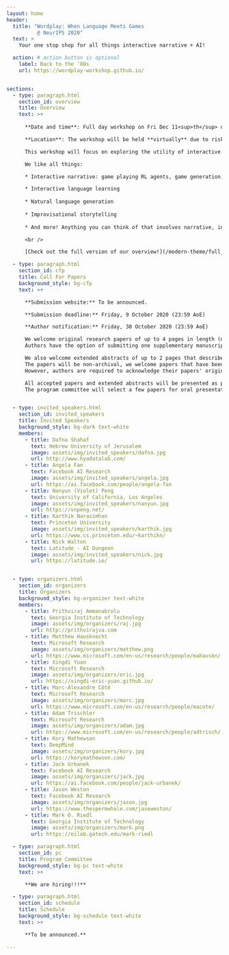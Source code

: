 ```yaml
---
layout: home
header:
  title: "Wordplay: When Language Meets Games 
          @ NeurIPS 2020"
  text: >
    Your one stop shop for all things interactive narrative + AI!

  action: # action button is optional
    label: Back to the '80s
    url: https://wordplay-workshop.github.io/


sections:
  - type: paragraph.html
    section_id: overview
    title: Overview
    text: >+
    
      **Date and time**: Full day workshop on Fri Dec 11<sup>th</sup> or Sat the 12<sup>th</sup>, TBD <br />

      **Location**: The workshop will be held **virtually** due to risks and travel restrictions associated with COVID-19. See more information from the [NeurIPS website](https://neurips.cc/). <br />

      This workshop will focus on exploring the utility of interactive narratives, think everything from classic text-adventures like [Zork](http://textadventures.online/play/?story=http%3A%2F%2Fwww.ifarchive.org%2Fif-archive%2Fgames%2Fhugo%2Fhugozork.hex) to modern [Twine](https://twinery.org/) games, to fill a role as the learning environments of choice for language-based tasks including but not limited to storytelling. A previous iteration of this workshop took place very successfully with over a hundred attendees, also at NeurIPS, in 2018 and since then the community of people working in this area has rapidly increased. This workshop aims to be a centralized place where all researchers involved across a breadth of fields can interact and learn from each other. Furthermore, it will act as a showcase to the wider NLP/RL/Game communities on interactive narrative's place as a learning environment. The program will feature a collection of invited talks in addition to contributed talks and posters from each of these sections of the interactive narrative community and the wider NLP and RL communities.  <br />

      We like all things:

      * Interactive narrative: game playing RL agents, game generation, etc.

      * Interactive language learning
      
      * Natural language generation
      
      * Improvisational storytelling
      
      * And more! Anything you can think of that involves narrative, interactivity, and language!

      <br />

      [Check out the full version of our overview!](/modern-theme/full_overview)

  - type: paragraph.html
    section_id: cfp
    title: Call For Papers
    background_style: bg-cfp
    text: >+

      **Submission website:** To be announced.

      **Submission deadline:** Friday, 9 October 2020 (23:59 AoE)

      **Author notification:** Friday, 30 October 2020 (23:59 AoE)

      We welcome original research papers of up to 4 pages in length (not including references or supplementary materials), formatted according to [the NeurIPS 2020 style](https://nips.cc/Conferences/2020/PaperInformation/StyleFiles). Submissions should be in **.pdf** format. Since the review process is **double-blind**, all papers should be appropriately anonymised.
      Authors have the option of submitting one supplementary manuscript containing further details of their work, it is entirely up to the reviewers to decide whether they wish to consult this additional material. <br/>

      We also welcome extended abstracts of up to 2 pages that describe open problems and challenges in this area.
      The papers will be non-archival, we welcome papers that have been published or submitted to other places.
      However, authors are required to acknowledge their papers' original appearance in such cases. <br/>

      All accepted papers and extended abstracts will be presented as posters.
      The program committee will select a few papers for oral presentation.


  - type: invited_speakers.html
    section_id: invited_speakers
    title: Invited Speakers
    background_style: bg-dark text-white
    members:
      - title: Dafna Shahaf
        text: Hebrew University of Jerusalem
        image: assets/img/invited_speakers/dafna.jpg
        url: http://www.hyadatalab.com/
      - title: Angela Fan
        text: Facebook AI Research
        image: assets/img/invited_speakers/angela.jpg
        url: https://ai.facebook.com/people/angela-fan
      - title: Nanyun (Violet) Peng
        text: University of California, Los Angeles
        image: assets/img/invited_speakers/nanyun.jpg
        url: https://vnpeng.net/
      - title: Karthik Narasimhan
        text: Princeton University
        image: assets/img/invited_speakers/karthik.jpg
        url: https://www.cs.princeton.edu/~karthikn/
      - title: Nick Walton
        text: Latitude - AI Dungeon
        image: assets/img/invited_speakers/nick.jpg
        url: https://latitude.io/


  - type: organizers.html
    section_id: organizers
    title: Organizers
    background_style: bg-organizer text-white
    members:
      - title: Prithviraj Ammanabrolu
        text: Georgia Institute of Technology
        image: assets/img/organizers/raj.jpg
        url: http://prithvirajva.com
      - title: Matthew Hausknecht
        text: Microsoft Research
        image: assets/img/organizers/matthew.png
        url: https://www.microsoft.com/en-us/research/people/mahauskn/
      - title: Xingdi Yuan
        text: Microsoft Research
        image: assets/img/organizers/eric.jpg
        url: https://xingdi-eric-yuan.github.io/
      - title: Marc-Alexandre Côté
        text: Microsoft Research
        image: assets/img/organizers/marc.jpg
        url: https://www.microsoft.com/en-us/research/people/macote/
      - title: Adam Trischler
        text: Microsoft Research
        image: assets/img/organizers/adam.jpg
        url: https://www.microsoft.com/en-us/research/people/adtrisch/
      - title: Kory Mathewson
        text: DeepMind
        image: assets/img/organizers/kory.jpg
        url: https://korymathewson.com/
      - title: Jack Urbanek
        text: Facebook AI Research
        image: assets/img/organizers/jack.jpg
        url: https://ai.facebook.com/people/jack-urbanek/
      - title: Jason Weston
        text: Facebook AI Research
        image: assets/img/organizers/jason.jpg
        url: https://www.thespermwhale.com/jaseweston/
      - title: Mark O. Riedl
        text: Georgia Institute of Technology
        image: assets/img/organizers/mark.png
        url: https://eilab.gatech.edu/mark-riedl

  - type: paragraph.html
    section_id: pc
    title: Program Committee
    background_style: bg-pc text-white
    text: >+

      **We are hiring!!!**

  - type: paragraph.html
    section_id: schedule
    title: Schedule
    background_style: bg-schedule text-white
    text: >+

      **To be announced.**

---
```


